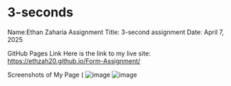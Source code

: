 # 3-seconds
Name:Ethan Zaharia Assignment Title: 3-second assignment Date: April 7, 2025

GitHub Pages Link Here is the link to my live site: https://ethzah20.github.io/Form-Assignment/

Screenshots of My Page (
![image](https://github.com/user-attachments/assets/9a8fbf90-7bfb-419f-ae75-555f0b10437e)
![image](https://github.com/user-attachments/assets/c339d639-ad94-42d7-9b49-9a0f169e2c92)
